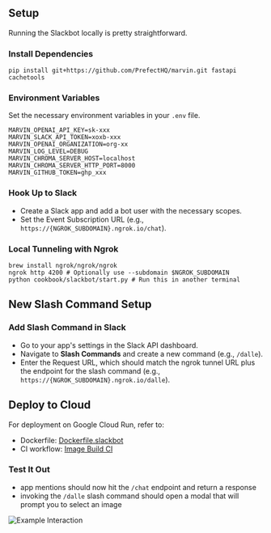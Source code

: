 ## Setup

Running the Slackbot locally is pretty straightforward.

### Install Dependencies
```console
pip install git+https://github.com/PrefectHQ/marvin.git fastapi cachetools
```

### Environment Variables
Set the necessary environment variables in your `.env` file.
```plaintext
MARVIN_OPENAI_API_KEY=sk-xxx
MARVIN_SLACK_API_TOKEN=xoxb-xxx
MARVIN_OPENAI_ORGANIZATION=org-xx
MARVIN_LOG_LEVEL=DEBUG
MARVIN_CHROMA_SERVER_HOST=localhost
MARVIN_CHROMA_SERVER_HTTP_PORT=8000
MARVIN_GITHUB_TOKEN=ghp_xxx
```

### Hook Up to Slack
- Create a Slack app and add a bot user with the necessary scopes.
- Set the Event Subscription URL (e.g., `https://{NGROK_SUBDOMAIN}.ngrok.io/chat`).

### Local Tunneling with Ngrok
```console
brew install ngrok/ngrok/ngrok
ngrok http 4200 # Optionally use --subdomain $NGROK_SUBDOMAIN
python cookbook/slackbot/start.py # Run this in another terminal
```

## New Slash Command Setup

### Add Slash Command in Slack
- Go to your app's settings in the Slack API dashboard.
- Navigate to **Slash Commands** and create a new command (e.g., `/dalle`).
- Enter the Request URL, which should match the ngrok tunnel URL plus the endpoint for the slash command (e.g., `https://{NGROK_SUBDOMAIN}.ngrok.io/dalle`).

## Deploy to Cloud
For deployment on Google Cloud Run, refer to:
- Dockerfile: [Dockerfile.slackbot](/cookbook/slackbot/Dockerfile.slackbot)
- CI workflow: [Image Build CI](.github/workflows/image-build-and-push-community.yaml)


### Test It Out
- app mentions should now hit the `/chat` endpoint and return a response
- invoking the `/dalle` slash command should open a modal that will prompt you to select an image

![Example Interaction](https://github.com/PrefectHQ/marvin/assets/31014960/a5948f7f-9aeb-4df0-b536-d61bb57dd1ab)